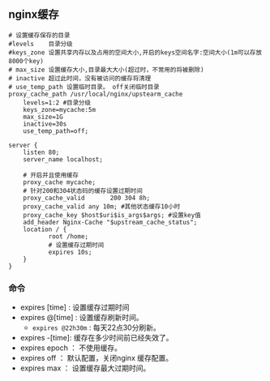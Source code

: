 ## nginx缓存
```shell
# 设置缓存保存的目录 
#levels	   ⽬录分级
#keys_zone 设置共享内存以及占用的空间大小,开启的keys空间名字:空间⼤⼩(1m可以存放8000个key)
# max_size 设置缓存大小,⽬录最⼤⼤⼩(超过时，不常⽤的将被删除)
# inactive 超过此时间，没有被访问的缓存将清理
# use_temp_path 设置临时目录。 off关闭临时目录
proxy_cache_path /usr/local/nginx/upstearm_cache 
	levels=1:2 #⽬录分级
	keys_zone=mycache:5m 
	max_size=1G 
	inactive=30s 
	use_temp_path=off;

server {
	listen 80;
	server_name localhost;
	
	# 开启并且使用缓存
	proxy_cache mycache;
	# 针对200和304状态码的缓存设置过期时间
	proxy_cache_valid 		200 304 8h;
	proxy_cache_valid any 10m; #其他状态缓存10⼩时
	proxy_cache_key $host$uri$is_args$args; #设置key值
	add_header Nginx-Cache "$upstream_cache_status";
    location / {
           root /home;
           # 设置缓存过期时间
           expires 10s;
	}	
}
```

### 命令

* expires [time] : 设置缓存过期时间
* expires @[time] : 设置缓存刷新时间。
  * `expires @22h30m` : 每天22点30分刷新。
* expires -[time]: 缓存在多少时间前已经失效了。
* expires epoch ： 不使用缓存。
* expires off ： 默认配置，关闭nginx 缓存配置。
* expires max ： 设置缓存最大过期时间。